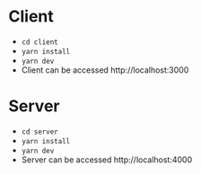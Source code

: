 # Client
- `cd client`
- `yarn install`
- `yarn dev`
- Client can be accessed http://localhost:3000

# Server
- `cd server`
- `yarn install`
- `yarn dev`
- Server can be accessed http://localhost:4000
